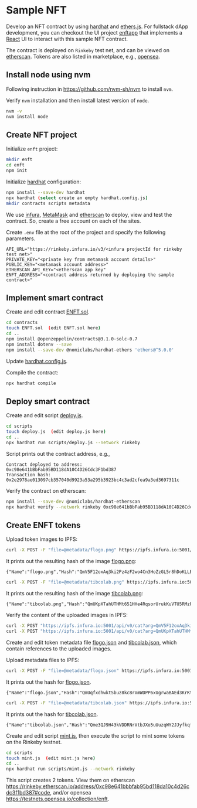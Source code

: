 # Sample NFT

Develop an NFT contract by using [hardhat](https://hardhat.org) and [ethers.js](https://docs.ethers.io/v5).  For fullstack dApp development, you can checkout the UI project [enftapp](https://github.com/yxuco/enftapp) that implements a [React](https://reactjs.org/) UI to interact with this sample NFT contract.

The contract is deployed on `Rinkeby` test net, and can be viewed on [etherscan](https://rinkeby.etherscan.io/address/0xc98e641bbbfab95bd118da10c4d26cdc3f1bd387#code).  Tokens are also listed in marketplace, e.g., [opensea](https://testnets.opensea.io/collection/enft).

## Install node using nvm

Following instruction in <https://github.com/nvm-sh/nvm> to install `nvm`.

Verify `nvm` installation and then install latest version of `node`.

```bash
nvm -v
nvm install node
```

## Create NFT project

Initialize `enft` project:

```bash
mkdir enft
cd enft
npm init
```

Initialize [hardhat](https://hardhat.org) configuration:

```bash
npm install --save-dev hardhat
npx hardhat (select create an empty hardhat.config.js)
mkdir contracts scripts metadata
```

We use [infura](https://infura.io/), [MetaMask](https://metamask.io/) and [etherscan](https://etherscan.io/) to deploy, view and test the contract. So, create a free account on each of the sites.

Create `.env` file at the root of the project and specify the following parameters.

```properties
API_URL="https://rinkeby.infura.io/v3/<infura projectId for rinkeby test net>"
PRIVATE_KEY="<private key from metamask account details>"
PUBLIC_KEY="<metamask account address>"
ETHERSCAN_API_KEY="<etherscan app key"
ENFT_ADDRESS="<contract address returned by deploying the sample contract>"
```

## Implement smart contract

Create and edit contract [ENFT.sol](./contracts/ENFT.sol).

```bash
cd contracts
touch ENFT.sol  (edit ENFT.sol here)
cd ..
npm install @openzeppelin/contracts@3.1.0-solc-0.7
npm install dotenv --save
npm install --save-dev @nomiclabs/hardhat-ethers 'ethers@^5.0.0'
```

Update [hardhat.config.js](./hardhat.config.js).

Compile the contract:

```bash
npx hardhat compile
```

## Deploy smart contract

Create and edit script [deploy.js](./scripts/deploy.js).

```bash
cd scripts
touch deploy.js  (edit deploy.js here)
cd ..
npx hardhat run scripts/deploy.js --network rinkeby
```

Script prints out the contract address, e.g.,

```
Contract deployed to address: 0xc98e641bBbFab95BD118dA10C4D26Cdc3F1bd387
Transaction hash: 0x2e2978ae013097cb357040d9923a53a295b3923bc4c3ad2cfea9a3ed3697311c
```

Verify the contract on etherscan:

```bash
npm install --save-dev @nomiclabs/hardhat-etherscan
npx hardhat verify --network rinkeby 0xc98e641bBbFab95BD118dA10C4D26Cdc3F1bd387
```

## Create ENFT tokens

Upload token images to IPFS:

```bash
curl -X POST -F "file=@metadata/flogo.png" https://ipfs.infura.io:5001/api/v0/add
```

It prints out the resulting hash of the image [flogo.png](./metadata/flogo.png):

```
{"Name":"flogo.png","Hash":"QmV5F12oxAq3ki2Pz4zF2wo4Cn3HoZzGL5r8hDoKLLEFDr","Size":"3667"}
```

```bash
curl -X POST -F "file=@metadata/tibcolab.png" https://ipfs.infura.io:5001/api/v0/add
```

It prints out the resulting hash of the image [tibcolab.png](./metadata/tibcolab.png):

```
{"Name":"tibcolab.png","Hash":"QmUKpXTahUTHMt651HHe4RqsorUrukKuVTU5RMzFkzFp5p","Size":"5311"}
```

Verify the content of the uploaded images in IPFS:

```bash
curl -X POST "https://ipfs.infura.io:5001/api/v0/cat?arg=QmV5F12oxAq3ki2Pz4zF2wo4Cn3HoZzGL5r8hDoKLLEFDr" > tmp.png
curl -X POST "https://ipfs.infura.io:5001/api/v0/cat?arg=QmUKpXTahUTHMt651HHe4RqsorUrukKuVTU5RMzFkzFp5p" > tmp.png
```

Create and edit token metadata file [flogo.json](./metadata/flogo.json) and [tibcolab.json](./metadata/tibcolab.json), which contain references to the uploaded images.

Upload metadata files to IPFS:

```bash
curl -X POST -F "file=@metadata/flogo.json" https://ipfs.infura.io:5001/api/v0/add
```

It prints out the hash for [flogo.json](./metadata/flogo.json).

```
{"Name":"flogo.json","Hash":"QmUqfxdhwktSbuz8kc8rVmWDPP6xUgrwaBAEd3KrKtxfkZ","Size":"387"}
```

```bash
curl -X POST -F "file=@metadata/tibcolab.json" https://ipfs.infura.io:5001/api/v0/add
```

It prints out the hash for [tibcolab.json](./metadata/tibcolab.json).

```
{"Name":"tibcolab.json","Hash":"Qme3QJ9H43kVDDRNrVtbJXo5uUuzqWY2JJyfkqfEHRozf6","Size":"336"}
```

Create and edit script [mint.js](./scripts/mint.js), then execute the script to mint some tokens on the Rinkeby testnet.

```bash
cd scripts
touch mint.js  (edit mint.js here)
cd ..
npx hardhat run scripts/mint.js --network rinkeby
```

This script creates 2 tokens. View them on etherscan <https://rinkeby.etherscan.io/address/0xc98e641bbbfab95bd118da10c4d26cdc3f1bd387#code>, and/or opensea <https://testnets.opensea.io/collection/enft>.
